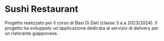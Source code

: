# Sushi Restaurant

Progetto realizzato per il corso di Basi Di Dati (classe 3 a.a 2023/2024). Il progetto ha sviluppato un'applicazione dedicata al servizio di delivery per un ristorante
giapponese.


